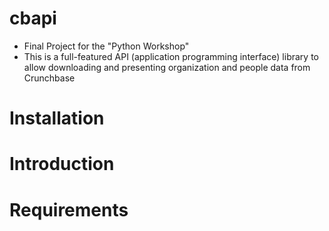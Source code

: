 # cbapi
* Final Project for the "Python Workshop"
* This is a full-featured API (application programming interface) library to allow downloading and presenting organization and people data from Crunchbase


# Installation

# Introduction

# Requirements

